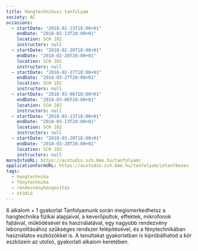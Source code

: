 ```yaml
---
title: Hangtechnikusi tanfolyam
society: AC
occasions:
  - startDate: "2018-02-13T18:00+01"
    endDate: "2018-02-13T20:00+01"
    location: SCH 102
    instructors: null
  - startDate: "2018-02-20T18:00+01"
    endDate: "2018-02-20T20:00+01"
    location: SCH 102
    instructors: null
  - startDate: "2018-02-27T18:00+01"
    endDate: "2018-03-27T20:00+01"
    location: SCH 102
    instructors: null
  - startDate: "2018-03-06T18:00+01"
    endDate: "2018-03-06T20:00+01"
    location: SCH 102
    instructors: null
  - startDate: "2018-03-13T18:00+01"
    endDate: "2018-03-13T20:00+01"
    location: SCH 102
    instructors: null
  - startDate: "2018-03-20T18:00+01"
    endDate: "2018-03-20T20:00+01"
    location: SCH 102
    instructors: null
moreInfoURL: https://acstudio.sch.bme.hu/tanfolyam/
applicationFormURL: https://acstudio.sch.bme.hu/tanfolyam/jelentkezes
tags:
  - hangtechnika
  - fénytechnika
  - rendezvényhangosítás
  - stúdió
---
```

6 alkalom + 1 gyakorlat
Tanfolyamunk során megismerkedhetsz a hangtechnika fizikai alapjaival, a keverőpultok, effektek, mikrofonok fajtáival, működésével és használatával, egy nagyobb rendezvény lebonyolításához szükséges rendszer felépítésével, és a fénytechnikában használatos eszközökkel is. A tanultakat gyakorlatban is kipróbálhatod a kör eszközein az utolsó, gyakorlati alkalom keretében.


